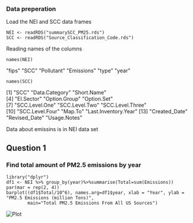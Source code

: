 ### Data preperation
Load the NEI and SCC data frames
```{r}
NEI <- readRDS("summarySCC_PM25.rds")
SCC <- readRDS("Source_Classification_Code.rds")
```
Reading names of the columns
```{r}
names(NEI)
```
"fips"      "SCC"       "Pollutant" "Emissions" "type"      "year" 

```{r}
names(SCC)
```
[1] "SCC"                 "Data.Category"       "Short.Name"         
 [4] "EI.Sector"           "Option.Group"        "Option.Set"         
 [7] "SCC.Level.One"       "SCC.Level.Two"       "SCC.Level.Three"    
[10] "SCC.Level.Four"      "Map.To"              "Last.Inventory.Year"
[13] "Created_Date"        "Revised_Date"        "Usage.Notes"  

Data about emissins is in NEI data set

## Question 1
### Find total amount of PM2.5 emissions by year
```{r}
library("dplyr")
df1 <- NEI %>% group_by(year)%>%summarise(Total=sum(Emissions))
par(mar = rep(2, 4))
barplot((df1$Total/10^6), names.arg=df1$year, xlab = "Year", ylab = "PM2.5 Emissions (million Tons)",
        main="Total PM2.5 Emissions From All US Sources")
```
![Plot]( https://github.com/Mariia97/R_CourseKNU/blob/master/rplot1.png)
